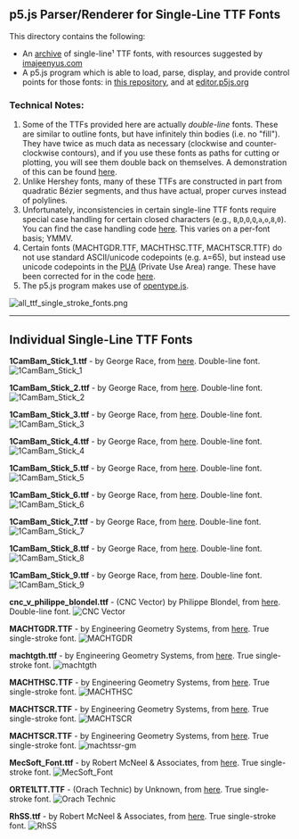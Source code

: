 ## p5.js Parser/Renderer for Single-Line TTF Fonts

This directory contains the following: 

* An [archive](single_stroke_ttf_fonts/) of single-line¹ TTF fonts, with resources suggested by [imajeenyus.com](http://www.imajeenyus.com/computer/20150110_single_line_fonts/index.shtml)
* A p5.js program which is able to load, parse, display, and provide control points for those fonts: in [this repository](sketch.js), and at [editor.p5js.org](https://editor.p5js.org/golan/sketches/7kMYzCpfM)

### Technical Notes: 

1. Some of the TTFs provided here are actually *double-line* fonts. These are similar to outline fonts, but have infinitely thin bodies (i.e. no "fill"). They have twice as much data as necessary (clockwise and counter-clockwise contours), and if you use these fonts as paths for cutting or plotting, you will see them double back on themselves. A demonstration of this can be found [here](https://editor.p5js.org/golan/sketches/WULnyBSQ5).
2. Unlike Hershey fonts, many of these TTFs are constructed in part from quadratic Bézier segments, and thus have actual, proper curves instead of polylines. 
3. Unfortunately, inconsistencies in certain single-line TTF fonts require special case handling for certain closed characters (e.g., `B`,`D`,`O`,`Q`,`a`,`o`,`8`,`0`). You can find the case handling code [here](sketch.js#L146). This varies on a per-font basis; YMMV.
4. Certain fonts (MACHTGDR.TTF, MACHTHSC.TTF, MACHTSCR.TTF) do not use standard ASCII/unicode codepoints (e.g. `A`=65), but instead use unicode codepoints in the [PUA](https://en.wikipedia.org/wiki/Private_Use_Areas) (Private Use Area) range. These have been corrected for in the code [here](sketch.js#L84).
5. The p5.js program makes use of [opentype.js](https://opentype.js.org/).



![all_ttf_single_stroke_fonts.png](img/all_ttf_single_stroke_fonts.png)

---

## Individual Single-Line TTF Fonts

**1CamBam_Stick_1.ttf** - by George Race, from [here](https://www.ofitselfso.com/MiscNotes/CAMBamStickFonts.php). Double-line font.
![1CamBam_Stick_1](img/1CamBam_Stick_1.ttf_demo.png)

**1CamBam_Stick_2.ttf** - by George Race, from [here](https://www.ofitselfso.com/MiscNotes/CAMBamStickFonts.php). Double-line font.![1CamBam_Stick_2](img/1CamBam_Stick_2.ttf_demo.png)

**1CamBam_Stick_3.ttf** - by George Race, from [here](https://www.ofitselfso.com/MiscNotes/CAMBamStickFonts.php). Double-line font.![1CamBam_Stick_3](img/1CamBam_Stick_3.ttf_demo.png)

**1CamBam_Stick_4.ttf** - by George Race, from [here](https://www.ofitselfso.com/MiscNotes/CAMBamStickFonts.php). Double-line font.![1CamBam_Stick_4](img/1CamBam_Stick_4.ttf_demo.png)

**1CamBam_Stick_5.ttf** - by George Race, from [here](https://www.ofitselfso.com/MiscNotes/CAMBamStickFonts.php). Double-line font.![1CamBam_Stick_5](img/1CamBam_Stick_5.ttf_demo.png)

**1CamBam_Stick_6.ttf** - by George Race, from [here](https://www.ofitselfso.com/MiscNotes/CAMBamStickFonts.php). Double-line font.![1CamBam_Stick_6](img/1CamBam_Stick_6.ttf_demo.png)

**1CamBam_Stick_7.ttf** - by George Race, from [here](https://www.ofitselfso.com/MiscNotes/CAMBamStickFonts.php). Double-line font.![1CamBam_Stick_7](img/1CamBam_Stick_7.ttf_demo.png)

**1CamBam_Stick_8.ttf** - by George Race, from [here](https://www.ofitselfso.com/MiscNotes/CAMBamStickFonts.php). Double-line font.![1CamBam_Stick_8](img/1CamBam_Stick_8.ttf_demo.png)

**1CamBam_Stick_9.ttf** - by George Race, from [here](https://www.ofitselfso.com/MiscNotes/CAMBamStickFonts.php). Double-line font.![1CamBam_Stick_9](img/1CamBam_Stick_9.ttf_demo.png)

**cnc_v_philippe_blondel.ttf** - (CNC Vector) by Philippe Blondel, from [here](https://web.archive.org/web/20190326082508/http://philing.net/fonts.html). Double-line font.![CNC Vector](img/cnc_v_philippe_blondel.ttf_demo.png)

**MACHTGDR.TTF** - by Engineering Geometry Systems, from [here](http://www.imajeenyus.com/computer/20150110_single_line_fonts/machine_tool_font.zip). True single-stroke font.![MACHTGDR](img/MACHTGDR.TTF_demo.png)

**machtgth.ttf** - by Engineering Geometry Systems, from [here](http://www.imajeenyus.com/computer/20150110_single_line_fonts/machine_tool_font.zip). True single-stroke font. ![machtgth](img/machtgth.ttf_demo.png)

**MACHTHSC.TTF** - by Engineering Geometry Systems, from [here](http://www.imajeenyus.com/computer/20150110_single_line_fonts/machine_tool_font.zip). True single-stroke font.![MACHTHSC](img/MACHTHSC.TTF_demo.png)

**MACHTSCR.TTF** - by Engineering Geometry Systems, from [here](http://www.imajeenyus.com/computer/20150110_single_line_fonts/machine_tool_font.zip). True single-stroke font.![MACHTSCR](img/MACHTSCR.TTF_demo.png)

**MACHTSCR.TTF** - by Engineering Geometry Systems, from [here](http://www.imajeenyus.com/computer/20150110_single_line_fonts/machine_tool_font.zip). True single-stroke font.![machtssr-gm](img/machtssr-gm.ttf_demo.png)

**MecSoft_Font.ttf** - by Robert McNeel & Associates, from [here](https://wiki.mcneel.com/rhino/engravingfonts). True single-stroke font. ![MecSoft_Font](img/MecSoft_Font.ttf_demo.png)

**ORTE1LTT.TTF** - (Orach Technic) by Unknown, from [here](https://graviranje.rs/Engraving_PORTAL/fonts/One_Line_Fonts.htm). True single-stroke font. ![Orach Technic](img/ORTE1LTT.TTF_demo.png)

**RhSS.ttf** - by Robert McNeel & Associates, from [here](https://discourse.mcneel.com/t/wish-list-item-single-stroke-font/10467/9). True single-stroke font. ![RhSS](img/RhSS.ttf_demo.png)



